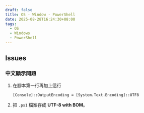 ```yaml
---
draft: false
title: OS - Window - PowerShell
date: 2025-08-28T16:24:30+08:00
tags: 
  - OS
  - Windows
  - PowerShell
---
```


## Issues

### 中文顯示問題

1. 在腳本第一行再加上這行
	```
	[Console]::OutputEncoding = [System.Text.Encoding]::UTF8
	```
2. 把 `.ps1` 檔案存成 **UTF-8 with BOM**。